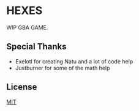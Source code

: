 # HEXES

WIP GBA GAME.

## Special Thanks

- Exelotl for creating Natu and a lot of code help
- Justburner for some of the math help

## License

[MIT](LICENSE)
